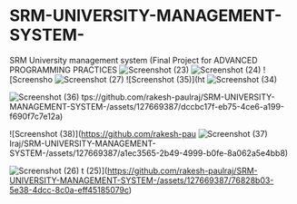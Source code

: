 # SRM-UNIVERSITY-MANAGEMENT-SYSTEM-
SRM University management system (Final Project for ADVANCED PROGRAMMING PRACTICES
![Screenshot (23)](https://github.com/rakesh-paulraj/SRM-UNIVERSITY-MANAGEMENT-SYSTEM-/assets/127669387/43ef435b-8bb0-4e94-905d-a82fb0a5474c)
![Screenshot (24)](https://github.com/rakesh-paulraj/SRM-UNIVERSITY-MANAGEMENT-SYSTEM-/assets/127669387/5644a4be-ea5b-4419-b52f-c61aadc23a8e)
![Screensho
![Screenshot (27)](https://github.com/rakesh-paulraj/SRM-UNIVERSITY-MANAGEMENT-SYSTEM-/assets/127669387/f90885ea-3a7f-46d9-99e2-020b15f1b11f)
![Screenshot (35)](ht
![Screenshot (34)](https://github.com/rakesh-paulraj/SRM-UNIVERSITY-MANAGEMENT-SYSTEM-/assets/127669387/b19a8c93-f74b-4489-9a55-8b7875c19f5b)

![Screenshot (36)](https://github.com/rakesh-paulraj/SRM-UNIVERSITY-MANAGEMENT-SYSTEM-/assets/127669387/f4f90fad-2c9e-47be-8a97-cac359db79fc)
tps://github.com/rakesh-paulraj/SRM-UNIVERSITY-MANAGEMENT-SYSTEM-/assets/127669387/dccbc17f-eb75-4ce6-a199-f690f7c7e12a)

![Screenshot (38)](https://github.com/rakesh-pau
![Screenshot (37)](https://github.com/rakesh-paulraj/SRM-UNIVERSITY-MANAGEMENT-SYSTEM-/assets/127669387/00d19c24-5a6a-4493-a6cd-c6b5fe67857e)
lraj/SRM-UNIVERSITY-MANAGEMENT-SYSTEM-/assets/127669387/a1ec3565-2b49-4999-b0fe-8a062a5e4bb8)

![Screenshot (26)](https://github.com/rakesh-paulraj/SRM-UNIVERSITY-MANAGEMENT-SYSTEM-/assets/127669387/3603761d-f414-4c0a-b705-66903bde8293)
t (25)](https://github.com/rakesh-paulraj/SRM-UNIVERSITY-MANAGEMENT-SYSTEM-/assets/127669387/76828b03-5e38-4dcc-8c0a-eff45185079c)
